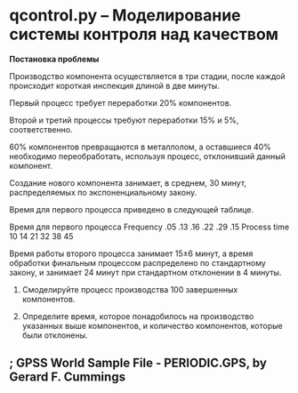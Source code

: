 # qcontrol.py – Моделирование системы контроля над качеством

**Постановка проблемы**

Производство компонента осуществляется в три стадии, после каждой происходит короткая инспекция длиной в две минуты. 

Первый процесс требует переработки 20% компонентов. 

Второй и третий процессы требуют переработки 15% и 5%, соответственно.

60% компонентов превращаются в металлолом, а оставшиеся 40% необходимо переобработать, используя процесс, отклонивший данный компонент.

Создание нового компонента занимает, в среднем, 30 минут, распределяемых по экспоненциальному закону. 

Время для первого процесса приведено в следующей таблице.

Время для первого процесса
Frequency     .05  .13 .16  .22  .29  .15
Process time   10  14  21   32   38   45
  

Время работы второго процесса занимает 15±6 минут, а время обработки финальным процессом распределено по стандартному закону, и занимает 24 минут при стандартном отклонении в 4 минуты.

1. Смоделируйте процесс производства 100 завершенных компонентов.

2. Определите время, которое понадобилось на производство указанных выше компонентов, и количество компонентов, которые были отклонены.


; GPSS World Sample File - PERIODIC.GPS, by Gerard F. Cummings
------